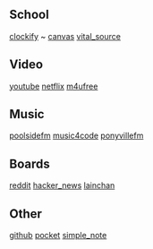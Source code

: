 ## School

[clockify](https://clockify.me/tracker/) ~ [canvas](https://stech.instructure.com/login/canvas) [vital_source](https://bookshelf.vitalsource.com/#/user/signin)

## Video

[youtube](https://youtube.com/) [netflix](https://www.netflix.com/) [m4ufree](http://m4ufree.tv/)

## Music

[poolsidefm](https://poolside.fm/) [music4code](https://musicforprogramming.net/) [ponyvillefm](https://ponyvillefm.com/player)

## Boards

[reddit](https://www.reddit.com/) [hacker_news](https://news.ycombinator.com/news) [lainchan](https://www.lainchan.org/)

## Other

[github](https://github.com/) [pocket](https://app.getpocket.com/) [simple_note](https://app.simplenote.com/)


